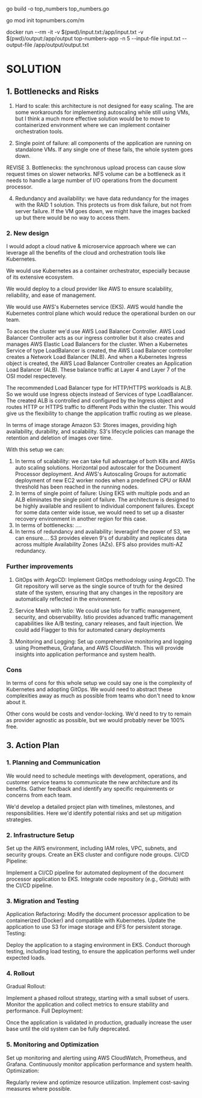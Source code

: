 go build -o top_numbers top_numbers.go

go mod init topnumbers.com/m

docker run --rm -it -v $(pwd)/input.txt:/app/input.txt -v $(pwd)/output:/app/output top-numbers-app -n 5 --input-file input.txt --output-file /app/output/output.txt


# SOLUTION

## 1. Bottlenecks and Risks

1. Hard to scale: this architecture is not designed for easy scaling. The are some workarounds for implementing autoscaling while still using VMs, but I think a much more effective solution would be to move to containerized environment where we can implement container orchestration tools.

2. Single point of failure: all components of the application are running on standalone VMs. If any single one of these fails, the whole system goes down.

REVISE
3. Bottlenecks: the synchronous upload process can cause slow request times on slower networks. NFS volume can be a bottleneck as it needs to handle a large number of I/O operations from the document processor.

4. Redundancy and availability: we have data redundancy for the images with the RAID 1 solution. This protects us from disk failure, but not from server failure. If the VM goes down, we might have the images backed up but there would be no way to access them.

### 2. New design

I would adopt a cloud native & microservice approach where we can leverage all the benefits of the cloud and orchestration tools like Kubernetes.

We would use Kubernetes as a container orchestrator, especially because of its extensive ecosystem.

We would deploy to a cloud provider like AWS to ensure scalability, reliability, and ease of management.

We would use AWS's Kubernetes service (EKS). AWS would handle the Kubernetes control plane which would reduce the operational burden on our team.

To acces the cluster we'd use AWS Load Balancer Controller. AWS Load Balancer Controller acts as our ingress controller but it also creates and manages AWS Elastic Load Balancers for the cluster. When a Kubernetes Service of type LoadBalancer is created, the AWS Load Balancer controller creates a Network Load Balancer (NLB). And when a Kubernetes Ingress object is created, the AWS Load Balancer Controller creates an Application Load Balancer (ALB). These balance traffic at Layer 4 and Layer 7 of the OSI model respectevely.

The recommended Load Balancer type for HTTP/HTTPS workloads is ALB. So we would use Ingress objects instead of Services of type LoadBalancer. The created ALB is controlled and configured by the Ingress object and routes HTTP or HTTPS traffic to different Pods within the cluster. This would give us the flexibility to change the application traffic routing as we please.

In terms of image storage Amazon S3: Stores images, providing high availability, durability, and scalability. S3's lifecycle policies can manage the retention and deletion of images over time.

With this setup we can:
1. In terms of scalability: we can take full advantage of both K8s and AWSs auto scaling solutions. Horizontal pod autoscaler for the Document Processor deployment. And AWS's Autoscaling Groups for automatic deployment of new EC2 worker nodes when a predefined CPU or RAM threshold has been reached in the running nodes.
2. In terms of single point of failure: Using EKS with multiple pods and an ALB eliminates the single point of failure. The architecture is designed to be highly available and resilient to individual component failures. Except for some data center wide issue, we would need to set up a disaster recovery environment in another region for this case.
3. In terms of bottlenecks: ....
4. In terms of redundancy and availability: leveraginf the power of S3, we can ensure.... S3 provides eleven 9's of durability and replicates data across multiple Availability Zones (AZs). EFS also provides multi-AZ redundancy.

### Further improvements

1. GitOps with ArgoCD: Implement GitOps methodology using ArgoCD. The Git repository will serve as the single source of truth for the desired state of the system, ensuring that any changes in the repository are automatically reflected in the environment.

2. Service Mesh with Istio: We could use Istio for traffic management, security, and observability. Istio provides advanced traffic management capabilities like A/B testing, canary releases, and fault injection. We could add Flagger to this for automated canary deployments

3. Monitoring and Logging: Set up comprehensive monitoring and logging using Prometheus, Grafana, and AWS CloudWatch. This will provide insights into application performance and system health.


### Cons
In terms of cons for this whole setup we could say one is the complexity of Kubernetes and adopting GitOps. We would need to abstract these complexities away as much as possible from teams who don't need to know about it.

Other cons would be costs and vendor-locking. We'd need to try to remain as provider agnostic as possible, but we would probably never be 100% free.


## 3. Action Plan

### 1. Planning and Communication
We would need to schedule meetings with development, operations, and customer service teams to communicate the new architecture and its benefits. Gather feedback and identify any specific requirements or concerns from each team. 

We'd develop a detailed project plan with timelines, milestones, and responsibilities. Here we'd identify potential risks and set up mitigation strategies.


### 2. Infrastructure Setup

Set up the AWS environment, including IAM roles, VPC, subnets, and security groups.
Create an EKS cluster and configure node groups.
CI/CD Pipeline:

Implement a CI/CD pipeline for automated deployment of the document processor application to EKS.
Integrate code repository (e.g., GitHub) with the CI/CD pipeline.

### 3. Migration and Testing

Application Refactoring: Modify the document processor application to be containerized (Docker) and compatible with Kubernetes.
Update the application to use S3 for image storage and EFS for persistent storage.
Testing:

Deploy the application to a staging environment in EKS.
Conduct thorough testing, including load testing, to ensure the application performs well under expected loads.

### 4. Rollout

Gradual Rollout:

Implement a phased rollout strategy, starting with a small subset of users.
Monitor the application and collect metrics to ensure stability and performance.
Full Deployment:

Once the application is validated in production, gradually increase the user base until the old system can be fully deprecated.

### 5. Monitoring and Optimization

Set up monitoring and alerting using AWS CloudWatch, Prometheus, and Grafana.
Continuously monitor application performance and system health.
Optimization:

Regularly review and optimize resource utilization.
Implement cost-saving measures where possible.